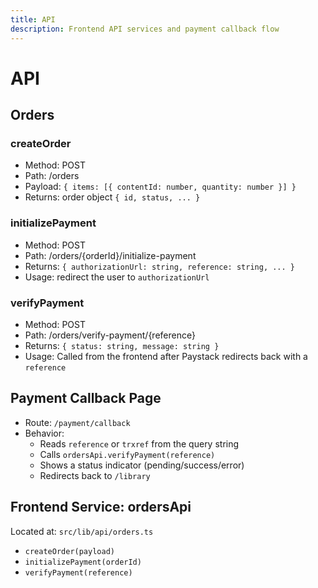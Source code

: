 ```yaml
---
title: API
description: Frontend API services and payment callback flow
---
```


# API

## Orders

### createOrder
- Method: POST
- Path: /orders
- Payload: `{ items: [{ contentId: number, quantity: number }] }`
- Returns: order object `{ id, status, ... }`

### initializePayment
- Method: POST
- Path: /orders/{orderId}/initialize-payment
- Returns: `{ authorizationUrl: string, reference: string, ... }`
- Usage: redirect the user to `authorizationUrl`

### verifyPayment
- Method: POST
- Path: /orders/verify-payment/{reference}
- Returns: `{ status: string, message: string }`
- Usage: Called from the frontend after Paystack redirects back with a `reference`

## Payment Callback Page
- Route: `/payment/callback`
- Behavior:
  - Reads `reference` or `trxref` from the query string
  - Calls `ordersApi.verifyPayment(reference)`
  - Shows a status indicator (pending/success/error)
  - Redirects back to `/library`

## Frontend Service: ordersApi
Located at: `src/lib/api/orders.ts`

- `createOrder(payload)`
- `initializePayment(orderId)`
- `verifyPayment(reference)`
